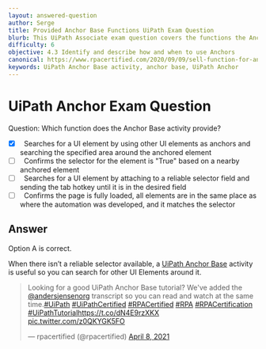 ```yaml
---
layout: answered-question
author: Serge
title: Provided Anchor Base Functions UiPath Exam Question
blurb: This UiPath Associate exam question covers the functions the Anchor Base activity provides developers
difficulty: 6
objective: 4.3 Identify and describe how and when to use Anchors
canonical: https://www.rpacertified.com/2020/09/09/sell-function-for-anchor-based-activity.html
keywords: UiPath Anchor Base activity, anchor base, UiPath Anchor
---
```


<h1>UiPath Anchor Exam Question</h1>

Question:  Which function does the Anchor Base activity provide?

 - [X] &nbsp;  Searches for a UI element by using other UI elements as anchors and searching the specified area around the anchored element
 - [ ] &nbsp;  Confirms the selector for the element is "True" based on a nearby anchored element
 - [ ] &nbsp;  Searches for a UI element by attaching to a reliable selector field and sending the tab hotkey until it is in the desired field
 - [ ] &nbsp;  Confirms the page is fully loaded, all elements are in the same place as where the automation was developed, and it matches the selector

## Answer

Option A is correct.

When there isn’t a reliable selector available, a <a href="https://www.rpacertified.com/2021/04/03/uipath-anchor-base-example-tutorial.html">UiPath Anchor Base</a> activity is useful so you can search for other UI Elements around it.

<blockquote class="twitter-tweet"><p lang="en" dir="ltr">Looking for a good UiPath Anchor Base tutorial? We&#39;ve added the <a href="https://twitter.com/andersjensenorg?ref_src=twsrc%5Etfw">@andersjensenorg</a> transcript so you can read and watch at the same time.<a href="https://twitter.com/hashtag/UiPath?src=hash&amp;ref_src=twsrc%5Etfw">#UiPath</a> <a href="https://twitter.com/hashtag/UiPathCertified?src=hash&amp;ref_src=twsrc%5Etfw">#UiPathCertified</a> <a href="https://twitter.com/hashtag/RPACertified?src=hash&amp;ref_src=twsrc%5Etfw">#RPACertified</a> <a href="https://twitter.com/hashtag/RPA?src=hash&amp;ref_src=twsrc%5Etfw">#RPA</a> <a href="https://twitter.com/hashtag/RPACertification?src=hash&amp;ref_src=twsrc%5Etfw">#RPACertification</a> <a href="https://twitter.com/hashtag/UiPathTutorial?src=hash&amp;ref_src=twsrc%5Etfw">#UiPathTutorial</a><a href="https://t.co/dN4E9rzXKX">https://t.co/dN4E9rzXKX</a> <a href="https://t.co/z0QKYGK5FO">pic.twitter.com/z0QKYGK5FO</a></p>&mdash; rpacertified (@rpacertified) <a href="https://twitter.com/rpacertified/status/1380133641003614211?ref_src=twsrc%5Etfw">April 8, 2021</a></blockquote> <script async src="https://platform.twitter.com/widgets.js" charset="utf-8"></script>
